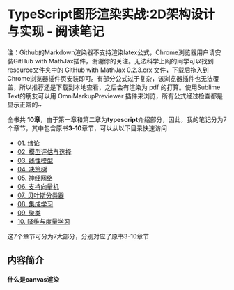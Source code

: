# TypeScript图形渲染实战:2D架构设计与实现 - 阅读笔记

注：Github的Markdown渲染器不支持渲染latex公式，Chrome浏览器用户请安装GitHub with MathJax插件，谢谢你的关注。无法科学上网的同学可以找到resource文件夹中的 GitHub with MathJax 0.2.3.crx 文件，下载后拖入到Chrome浏览器插件页安装即可。有部分公式过于复杂，该浏览器插件也无法覆盖，所以推荐还是下载到本地查看，之后会有渲染为 pdf 的打算。使用Sublime Text的朋友可以用 OmniMarkupPreviewer 插件来浏览，所有公式经过检查都是显示正常的~


全书共 **10章**，由于第一章和第二章为**typescript**介绍部分，因此，我的笔记分为7个章节，其中包含原书**3-10**章节，可以从以下目录快速访问 

- [01. 绪论](https://github.com/familyld/Machine_Learning/blob/master/01introduction.md)
- [02. 模型评估与选择](https://github.com/familyld/Machine_Learning/blob/master/02model_evaluation_and_model_selection.md)
- [03. 线性模型](https://github.com/familyld/Machine_Learning/blob/master/03linear_model.md)
- [04. 决策树](https://github.com/familyld/Machine_Learning/blob/master/04decision_tree.md)
- [05. 神经网络](https://github.com/familyld/Machine_Learning/blob/master/05neural_network.md)
- [06. 支持向量机](https://github.com/familyld/Machine_Learning/blob/master/06support_vector_machine.md)
- [07. 贝叶斯分类器](https://github.com/familyld/Machine_Learning/blob/master/07Bayes_classifier.md)
- [08. 集成学习](https://github.com/familyld/Machine_Learning/blob/master/08ensemble_learning.md)
- [09. 聚类](https://github.com/familyld/Machine_Learning/blob/master/09clustering.md)
- [10. 降维与度量学习](https://github.com/familyld/Machine_Learning/blob/master/10dimension_reduction_and_metric_learning.md)


这7个章节可分为7大部分，分别对应了原书3-10章节



## 内容简介


#### 什么是canvas渲染


